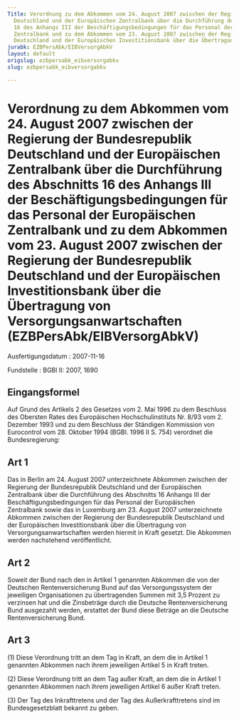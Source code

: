 ```yaml
---
Title: Verordnung zu dem Abkommen vom 24. August 2007 zwischen der Regierung der Bundesrepublik
  Deutschland und der Europäischen Zentralbank über die Durchführung des Abschnitts
  16 des Anhangs III der Beschäftigungsbedingungen für das Personal der Europäischen
  Zentralbank und zu dem Abkommen vom 23. August 2007 zwischen der Regierung der Bundesrepublik
  Deutschland und der Europäischen Investitionsbank über die Übertragung von Versorgungsanwartschaften
jurabk: EZBPersAbk/EIBVersorgAbkV
layout: default
origslug: ezbpersabk_eibversorgabkv
slug: ezbpersabk_eibversorgabkv

---
```


# Verordnung zu dem Abkommen vom 24. August 2007 zwischen der Regierung der Bundesrepublik Deutschland und der Europäischen Zentralbank über die Durchführung des Abschnitts 16 des Anhangs III der Beschäftigungsbedingungen für das Personal der Europäischen Zentralbank und zu dem Abkommen vom 23. August 2007 zwischen der Regierung der Bundesrepublik Deutschland und der Europäischen Investitionsbank über die Übertragung von Versorgungsanwartschaften (EZBPersAbk/EIBVersorgAbkV)

Ausfertigungsdatum
:   2007-11-16

Fundstelle
:   BGBl II: 2007, 1690


## Eingangsformel

Auf Grund des Artikels 2 des Gesetzes vom 2. Mai 1996 zu dem Beschluss des Obersten Rates des Europäischen Hochschulinstituts Nr. 8/93 vom 2. Dezember 1993 und zu dem Beschluss der Ständigen Kommission von Eurocontrol vom 28. Oktober 1994 (BGBl. 1996 II S. 754) verordnet die Bundesregierung:


## Art 1

Das in Berlin am 24. August 2007 unterzeichnete Abkommen zwischen der Regierung der Bundesrepublik Deutschland und der Europäischen Zentralbank über die Durchführung des Abschnitts 16 Anhangs III der Beschäftigungsbedingungen für das Personal der Europäischen Zentralbank sowie das in Luxemburg am 23. August 2007 unterzeichnete Abkommen zwischen der Regierung der Bundesrepublik Deutschland und der Europäischen Investitionsbank über die Übertragung von Versorgungsanwartschaften werden hiermit in Kraft gesetzt. Die Abkommen werden nachstehend veröffentlicht.


## Art 2

Soweit der Bund nach den in Artikel 1 genannten Abkommen die von der Deutschen Rentenversicherung Bund auf das Versorgungssystem der jeweiligen Organisationen zu übertragenden Summen mit 3,5 Prozent zu verzinsen hat und die Zinsbeträge durch die Deutsche Rentenversicherung Bund ausgezahlt werden, erstattet der Bund diese Beträge an die Deutsche Rentenversicherung Bund.


## Art 3

(1) Diese Verordnung tritt an dem Tag in Kraft, an dem die in Artikel 1 genannten Abkommen nach ihrem jeweiligen Artikel 5 in Kraft treten.

(2) Diese Verordnung tritt an dem Tag außer Kraft, an dem die in Artikel 1 genannten Abkommen nach ihrem jeweiligen Artikel 6 außer Kraft treten.

(3) Der Tag des Inkrafttretens und der Tag des Außerkrafttretens sind im Bundesgesetzblatt bekannt zu geben.

